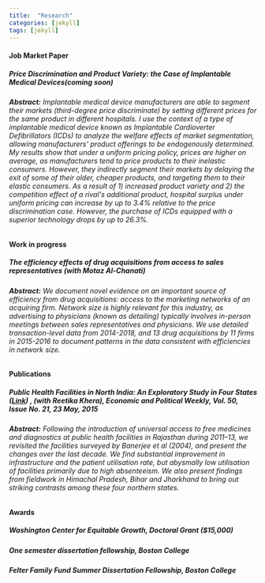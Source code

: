 ```yaml
---
title:  "Research"
categories: [jekyll]
tags: [jekyll]
---
```









<!---

<h3 id="job-market-paper">Job Market Paper</h3>
<ul>
  <h4><b>Title of Paper</b>
(<a href=" target="_blank"><em>Draft</em></a>)(<a href="" target="_blank"><em>Slides</em></a>)</h4>
<details><summary>Abstract:</summary><p><font size="2">Abstract here</details>
</ul>
\

<!---

<h3 id="job-market-paper">Job Market Paper</h3>
<ul>
  <h4><b>The welfare effects of price discrimination when product offerings are endogenous; the case of Implantable Medical Devices</b> (coming soon) 
<ul>
-->

 <h4 id="jmp">Job Market Paper</h4>
 <h5><strong>Price Discrimination and Product Variety: the Case of Implantable Medical Devices</strong><em>(coming soon)</em></h5>
 <h6><strong>Abstract:</strong> Implantable medical device manufacturers are able to segment their markets (third-degree price discriminate) by setting different prices for the same product in different hospitals. I use the context of a type of implantable medical device known as Implantable Cardioverter Defibrillators (ICDs) to analyze the welfare effects of market segmentation, allowing manufacturers' product offerings to be endogenously determined. My results show that under a uniform pricing policy, prices are higher on average, as manufacturers tend to price products to their inelastic consumers. However, they indirectly segment their markets by delaying the exit of some of their older, cheaper products, and targeting them to their elastic consumers. As a result of 1) increased product variety and 2) the competition effect of a rival's additional product, hospital surplus under uniform pricing can increase by up to 3.4% relative to the price discrimination case. However, the purchase of ICDs equipped with a superior technology drops by up to 26.3%. </h6> 

 <h4 id="working">Work in progress</h4>
 <h5><strong>The efficiency effects of drug acquisitions from access to sales representatives</strong> (with <em>Motaz Al-Chanati</em>) </h5>  
 <h6><strong>Abstract:</strong> We document novel evidence on an important source of efficiency from drug acquisitions: access to the marketing networks of an acquiring firm. Network size is highly relevant for this industry, as advertising to physicians (known as detailing) typically involves in-person meetings between sales representatives and physicians. We use detailed transaction-level data from 2014-2018,  and 13 drug acquisitions by 11 firms in 2015-2016 to document patterns in the data consistent with efficiencies in network size. </h6>
      
 <h4 id="publications">Publications</h4>
 <h5><strong>Public Health Facilities in North India: An Exploratory Study in Four States</strong> (<a href="/files/epw_paper.pdf" target="_blank"><em>Link</em></a>) , (with <em>Reetika Khera</em>),  
<em>Economic and Political Weekly, Vol. 50, Issue No. 21, 23 May, 2015</em></h5>   
 <h6><strong>Abstract:</strong> Following the introduction of universal access to free medicines
and diagnostics at public health facilities in Rajasthan during 2011–13, we revisited the facilities surveyed by Banerjee et al (2004), and present the changes over the last decade. We find substantial improvement in infrastructure and the patient utilisation rate, but abysmally low utilisation of facilities primarily due to high absenteeism. We also present
findings from fieldwork in Himachal Pradesh, Bihar and Jharkhand to bring out striking contrasts among these four northern states. </h6>
    
 <h4 id="awards">Awards</h4>
  <h5> Washington Center for Equitable Growth, Doctoral Grant <em>($15,000)</em></h5>
  <h5>One semester dissertation fellowship, Boston College     </h5>   
  <h5> Felter Family Fund Summer Dissertation Fellowship, Boston College </h5> 
    
<!---
   <h4 id="working">Work in progress</h4>
 <h5><b>Drug acquisitions and firm efficiencies in marketing</b> (with <em>Motaz Al-Chanati</em>), 
  <details><summary>Abstract:</summary><p><font size="2"> We document novel evidence on an important source of efficiency from drug acquisitions: access to the marketing networks of an acquiring firm. Network size is highly relevant for this industry, as advertising to physicians (known as detailing) typically involves in-person meetings between sales representatives and physicians. We use detailed transaction-level data from 2014-2018 on physician detailing, and 13 drug acquisitions by 11 firms in 2015-2016 to document three facts. First, physician detailing for a drug increases after its acquisition. Second, the acquiring firm disproportionately advertises its newly acquired drug to physicians that it had already detailed prior to the acquisition. Third, physicians that receive detailing payments for a drug are more likely to prescribe it. Our results suggest that firms leverage their existing physician-sales representative networks to derive marketing efficiencies after acquiring a drug.</font></p></details>
-->
     
      
